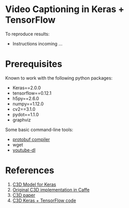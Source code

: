 Video Captioning in Keras + TensorFlow
================================

To reproduce results:

- Instructions incoming ...

Prerequisites
=============
Known to work with the following python packages:
- Keras==2.0.0
- tensorflow==0.12.1
- h5py==2.6.0
- numpy==1.12.0
- cv2==3.1.0
- pydot==1.1.0
- graphviz

Some basic command-line tools:
- [protobuf compiler](https://developers.google.com/protocol-buffers/docs/downloads)
- wget
- [youtube-dl](https://rg3.github.io/youtube-dl/)

References
==========

1. [C3D Model for Keras](https://gist.github.com/albertomontesg/d8b21a179c1e6cca0480ebdf292c34d2)
2. [Original C3D implementation in Caffe](https://github.com/facebook/C3D)
3. [C3D paper](https://arxiv.org/abs/1412.0767)
4. [C3D Keras + TensorFlow code](https://github.com/axon-research/c3d-keras)
